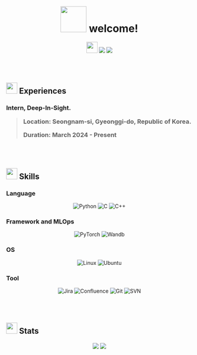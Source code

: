 <h1 align="center">
  <img src="https://slackmojis.com/emojis/90621-clapclap-e/download" width="70"/>
  welcome!
</h1>

<p align="center">
  <img src="https://slackmojis.com/emojis/223-kirby/download" width="30"/>
  <img src="https://readme-typing-svg.demolab.com/?lines=Hi%2C+I'm+6B0A 6D19 8CE2.;This+is+my+name!&font=Roboto+Mono&duration=4000&pause=1500&color=eaeaeaff&background=000000ff&center=true&vCenter=true&random=false&width=400">
  <img src="https://readme-typing-svg.demolab.com/?lines=I+have+a+strong+interest+in+AI%2C+Vision%2C+DL.;And+I'm+also+somewhat+interested+in;+3D+Reconstruction%2C+Robotics%2C+and+SLAM.;+My+goal+is+to+become+an+AI+research+engineer.&font=Roboto+Mono&size=14&duration=3000&pause=1500&color=eaeaeaff&background=000000ff&center=true&vCenter=true&random=false&width=400">
</p>

<!--
<p align="center">
<img src="https://readme-typing-svg.demolab.com/?lines=Hi%2C+I'm+6B0A_6D19_8CE2.;This+is+my+name!&font=Roboto+Mono&duration=4000&pause=2000&color=eaeaeaff&background=000000ff&center=true&vCenter=true&random=false&width=500">
<img src="https://readme-typing-svg.demolab.com/?lines=I+have+a+strong+interest+in+AI%2C+Vision%2C+DL.;And+I'm+also+somewhat+interested+in;+3D+Reconstruction%2C+Robotics%2C+and+SLAM.;+My+goal+is+to+become+an+AI+research+engineer.&font=Roboto+Mono&size=15&duration=3000&pause=1000&color=eaeaeaff&background=000000ff&center=true&vCenter=true&random=false&width=500">
</p>
-->

<br>
<br>


<h2 align="left">
  <img src="https://slackmojis.com/emojis/12510-kirby_dance/download" width="30"/>
  Experiences
</h2>
<h3 align="left">
  Intern, Deep-In-Sight.
  
  >Location: Seongnam-si, Gyeonggi-do, Republic of Korea.
>
>Duration: March 2024 - Present
</h3>

<br>
<br>

<h2 align="left">
  <img src="https://slackmojis.com/emojis/1972-star/download" width="30"/>
  Skills
</h2>

<h3 align="left">Language</h3>
<p align="center">
  <img alt="Python" src="https://img.shields.io/badge/python-%233776AB?style=for-the-badge&logo=python&logoColor=black"/>
  <img alt="C" src="https://img.shields.io/badge/c-%23A8B9CC?style=for-the-badge&logo=c&logoColor=black"/>
  <img alt="C++" src="https://img.shields.io/badge/c%2B%2B-%2300599C?style=for-the-badge&logo=c%2B%2B&logoColor=black"/>
</p>

<h3 align="left">Framework and MLOps</h3>
<p align="center">
  <img alt="PyTorch" src="https://img.shields.io/badge/pytorch-%23EE4C2C?style=for-the-badge&logo=pytorch&logoColor=black"/>
  <img alt="Wandb" src="https://img.shields.io/badge/wandb-%23FFBE00?style=for-the-badge&logo=weightsandbiases&logoColor=black"/>
</p>

<h3 align="left">OS</h3>
<p align="center">
  <img alt="Linux" src="https://img.shields.io/badge/linux-%23FCC624?style=for-the-badge&logo=linux&logoColor=black"/>
  <img alt="Ubuntu" src="https://img.shields.io/badge/ubuntu-%23E95420?style=for-the-badge&logo=ubuntu&logoColor=black"/>
</p>

<h3 align="left">Tool</h3>
<p align="center">
  <img alt="Jira" src="https://img.shields.io/badge/jira-%230052CC?style=for-the-badge&logo=jira&logoColor=black"/>
  <img alt="Confluence" src="https://img.shields.io/badge/confluence-%23172B4D?style=for-the-badge&logo=confluence&logoColor=black"/>
  <img alt="Git" src="https://img.shields.io/badge/git-%23F05032?style=for-the-badge&logo=git&logoColor=black"/>
  <img alt="SVN" src="https://img.shields.io/badge/svn-%23809CC9?style=for-the-badge&logo=subversion&logoColor=black"/>
</p>


<br>
<br>


<h2 align="left">
  <img src="https://slackmojis.com/emojis/4979-thinking/download" width="30"/>
  Stats
</h2>
<p align="center">
  <img align="center" src="https://github-readme-stats.vercel.app/api/top-langs/?username=GwonSuhyeon&exclude_repo=CVBasedSafetyDriving,COVID19_Cough_Classifier,AlwaysCare&layout=donut&theme=dark"/>
  <img align="center" src="https://github-readme-stats.vercel.app/api?username=GwonSuhyeon&theme=dark&show_icons=true&icon_color=ffffff&hide_rank=false&rank_icon=github"/>
</p>
